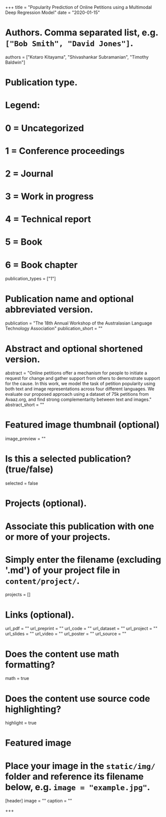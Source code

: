 +++
title = "Popularity Prediction of Online Petitions using a Multimodal Deep Regression Model"
date = "2020-01-15"

# Authors. Comma separated list, e.g. `["Bob Smith", "David Jones"]`.
authors = ["Kotaro Kitayama", "Shivashankar Subramanian", "Timothy Baldwin"]

# Publication type.
# Legend:
# 0 = Uncategorized
# 1 = Conference proceedings
# 2 = Journal
# 3 = Work in progress
# 4 = Technical report
# 5 = Book
# 6 = Book chapter
publication_types = ["1"]

# Publication name and optional abbreviated version.
publication = "The 18th Annual Workshop of the Australasian Language Technology Association"
publication_short = ""

# Abstract and optional shortened version.
abstract = "Online petitions offer a mechanism for people to initiate a request for change and gather support from others to demonstrate support for the cause. In this work, we model the task of petition popularity using both text and image representations across four different languages. We evaluate our proposed approach using a dataset of 75k petitions from Avaaz.org, and find strong complementarity between text and images."
abstract_short = ""

# Featured image thumbnail (optional)
image_preview = ""

# Is this a selected publication? (true/false)
selected = false

# Projects (optional).
#   Associate this publication with one or more of your projects.
#   Simply enter the filename (excluding '.md') of your project file in `content/project/`.
projects = []

# Links (optional).
url_pdf = ""
url_preprint = ""
url_code = ""
url_dataset = ""
url_project = ""
url_slides = ""
url_video = ""
url_poster = ""
url_source = ""

# Does the content use math formatting?
math = true

# Does the content use source code highlighting?
highlight = true

# Featured image
# Place your image in the `static/img/` folder and reference its filename below, e.g. `image = "example.jpg"`.
[header]
image = ""
caption = ""

+++

